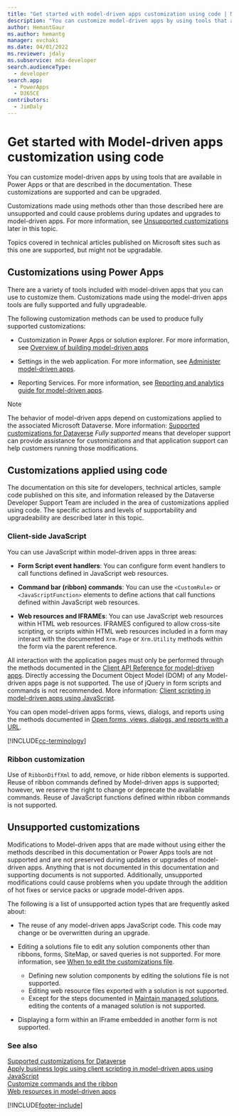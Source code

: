 ```yaml
---
title: "Get started with model-driven apps customization using code | Microsoft Docs" # Intent and product brand in a unique string of 43-59 chars including spaces
description: "You can customize model-driven apps by using tools that are available in Power Apps or that are described in the documentation. " # 115-145 characters including spaces. This abstract displays in the search result.
author: HemantGaur
ms.author: hemantg
manager: evchaki
ms.date: 04/01/2022
ms.reviewer: jdaly
ms.subservice: mda-developer
search.audienceType:
  - developer
search.app:
  - PowerApps
  - D365CE
contributors: 
  - JimDaly
---
```

# Get started with Model-driven apps customization using code

You can customize model-driven apps by using tools that are available in Power Apps or that are described in the documentation. These customizations are supported and can be upgraded.

Customizations made using methods other than those described here are unsupported and could cause problems during updates and upgrades to model-driven apps. For more information, see [Unsupported customizations](#unsupported-customizations) later in this topic.

Topics covered in technical articles published on Microsoft sites such as this one are supported, but might not be upgradable.


## Customizations using Power Apps

There are a variety of tools included with model-driven apps that you can use to customize them. Customizations made using the model-driven apps tools are fully supported and fully upgradeable.

The following customization methods can be used to produce fully supported customizations:

- Customization in Power Apps or solution explorer. For more information, see [Overview of building model-driven apps](../../maker/model-driven-apps/model-driven-app-overview.md)

- Settings in the web application. For more information, see [Administer model-driven apps](../../maker/model-driven-apps/model-driven-app-overview.md).

- Reporting Services. For more information, see [Reporting and analytics guide for model-driven apps](../../maker/model-driven-apps/add-reporting-to-app.md).

> [!NOTE]
> The behavior of model-driven apps depend on customizations applied to the associated Microsoft Dataverse. More information: [Supported customizations for Dataverse](../data-platform/supported-customizations.md)
> *Fully supported* means that developer support can provide assistance for customizations and that application support can help customers running those modifications.


## Customizations applied using code

The documentation on this site for developers, technical articles, sample code published on this site, and information released by the Dataverse Developer Support Team are included in the area of customizations applied using code. The specific actions and levels of supportability and upgradeability are described later in this topic.

### Client-side JavaScript

You can use JavaScript within model-driven apps in three areas:

- **Form Script event handlers**: You can configure form event handlers to call functions defined in JavaScript web resources.

- **Command bar (ribbon) commands**: You can use the `<CustomRule>` or `<JavaScriptFunction>` elements to define actions that call functions defined within JavaScript web resources.

- **Web resources and IFRAMEs**: You can use JavaScript web resources within HTML web resources. IFRAMES configured to allow cross-site scripting, or scripts within HTML web resources included in a form may interact with the documented `Xrm.Page` or `Xrm.Utility` methods within the form via the parent reference.

All interaction with the application pages must only be performed through the methods documented in the [Client API Reference for model-driven apps](clientapi/reference.md). Directly accessing the Document Object Model (DOM) of any Model-driven apps page is not supported. The use of jQuery in form scripts and commands is not recommended. More information: [Client scripting in model-driven apps using JavaScript](client-scripting.md).

You can open model-driven apps forms, views, dialogs, and reports using the methods documented in [Open forms, views, dialogs, and reports with a URL](open-forms-views-dialogs-reports-url.md).

[!INCLUDE[cc-terminology](../data-platform/includes/cc-terminology.md)]

### Ribbon customization

Use of `RibbonDiffXml` to add, remove, or hide ribbon elements is supported. Reuse of ribbon commands defined by Model-driven apps is supported; however, we reserve the right to change or deprecate the available commands. Reuse of JavaScript functions defined within ribbon commands is not supported.

## Unsupported customizations

Modifications to Model-driven apps that are made without using either the methods described in this documentation or Power Apps tools are not supported and are not preserved during updates or upgrades of model-driven apps. Anything that is not documented in this documentation and supporting documents is not supported. Additionally, unsupported modifications could cause problems when you update through the addition of hot fixes or service packs or upgrade model-driven apps.

The following is a list of unsupported action types that are frequently asked about:

- The reuse of any model-driven apps JavaScript code. This code may change or be overwritten during an upgrade.
- Editing a solutions file to edit any solution components other than ribbons, forms, SiteMap, or saved queries is not supported. For more information, see [When to edit the customizations file](when-edit-customization-file.md).
    - Defining new solution components by editing the solutions file is not supported.
    - Editing web resource files exported with a solution is not supported.
    - Except for the steps documented in [Maintain managed solutions](/power-platform/alm/maintain-managed-solutions), editing the contents of a managed solution is not supported.

- Displaying a form within an IFrame embedded in another form is not supported.

### See also

[Supported customizations for Dataverse](../data-platform/supported-customizations.md)<br/>
[Apply business logic using client scripting in model-driven apps using JavaScript](client-scripting.md)<br/>
[Customize commands and the ribbon](customize-commands-ribbon.md)<br/>
[Web resources in model-driven apps](web-resources.md)


[!INCLUDE[footer-include](../../includes/footer-banner.md)]